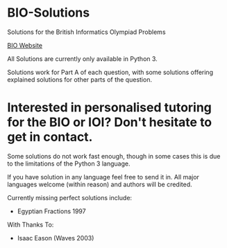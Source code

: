 # BIO-Solutions
Solutions for the British Informatics Olympiad Problems

[BIO Website](https://www.olympiad.org.uk/)

All Solutions are currently only available in Python 3.

Solutions work for Part A of each question, with some solutions offering explained solutions for other parts of the question.

# Interested in personalised tutoring for the BIO or IOI? Don't hesitate to get in contact.

Some solutions do not work fast enough, though in some cases this is due to the limitations of the Python 3 language.

If you have solution in any language feel free to send it in. All major languages welcome (within reason) and authors will be credited.

Currently missing perfect solutions include:

  - Egyptian Fractions 1997

With Thanks To:

  - Isaac Eason (Waves 2003)

